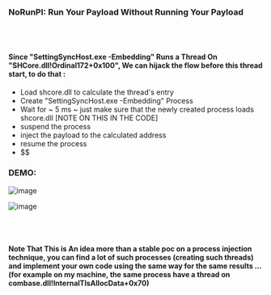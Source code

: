 ### NoRunPI: Run Your Payload Without Running Your Payload


<br>
<br>

#### Since "SettingSyncHost.exe -Embedding" Runs a Thread On "SHCore.dll!Ordinal172+0x100", We can hijack the flow before this thread start, to do that :

- Load shcore.dll to calculate the thread's entry
- Create "SettingSyncHost.exe -Embedding" Process
- Wait for ~ 5 ms ~ just make sure that the newly created process loads shcore.dll		[NOTE ON THIS IN THE CODE]
- suspend the process
- inject the payload to the calculated address
- resume the process
- $$




### DEMO:
![image](https://user-images.githubusercontent.com/111295429/196046411-1adc092c-55a6-49bb-8cee-d12bf341296d.png)

![image](https://user-images.githubusercontent.com/111295429/196044925-4c8d3b1d-90a4-42cd-90f5-4f43e188c91e.png)


<br>
<br>

#### Note That This is An idea more than a stable poc on a process injection technique, you can find a lot of such processes (creating such threads) and implement your own code using the same way for the same results ... (for example on my machine, the same process have a thread on combase.dll!InternalTlsAllocData+0x70)
